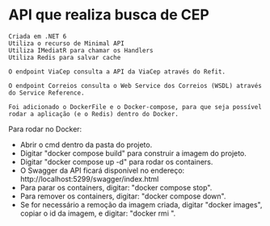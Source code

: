 # API que realiza busca de CEP
```
Criada em .NET 6
Utiliza o recurso de Minimal API
Utiliza IMediatR para chamar os Handlers
Utiliza Redis para salvar cache

O endpoint ViaCep consulta a API da ViaCep através do Refit.

O endpoint Correios consulta o Web Service dos Correios (WSDL) através do Service Reference.

Foi adicionado o DockerFile e o Docker-compose, para que seja possível rodar a aplicação (e o Redis) dentro do Docker.
```
Para rodar no Docker:
- Abrir o cmd dentro da pasta do projeto.
- Digitar "docker compose build" para construir a imagem do projeto.
- Digitar "docker compose up -d" para rodar os containers.
- O Swagger da API ficará disponível no endereço: http://localhost:5299/swagger/index.html
- Para parar os containers, digitar: "docker compose stop".
- Para remover os containers, digitar: "docker compose down".
- Se for necessário a remoção da imagem criada, digitar "docker images", copiar o id da imagem, e digitar: "docker rmi <id-da-imagem>".
